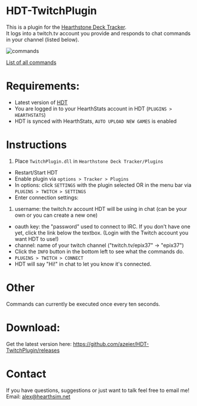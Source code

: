 # HDT-TwitchPlugin
This is a plugin for the [Hearthstone Deck Tracker](https://github.com/HearthSim/Hearthstone-Deck-Tracker).  
It logs into a twitch.tv account you provide and responds to chat commands in your channel (listed below).

![commands](http://i.imgur.com/8Jaslz8.png)

[List of all commands](https://github.com/azeier/HDT-TwitchPlugin/wiki/Commands)

# Requirements:
- Latest version of [HDT](https://github.com/HearthSim/Hearthstone-Deck-Tracker)
- You are logged in to your HearthStats account in HDT (`PLUGINS > HEARTHSTATS`)
- HDT is synced with HearthStats, `AUTO UPLOAD NEW GAMES` is enabled

# Instructions
1. Place `TwitchPlugin.dll` in `Hearthstone Deck Tracker/Plugins`  
- Restart/Start HDT  
- Enable plugin via `options > Tracker > Plugins`  
- In options: click `SETTINGS` with the plugin selected OR in the menu bar via `PLUGINS > TWITCH > SETTINGS`  
- Enter connection settings:
 1. username: the twitch.tv account HDT will be using in chat (can be your own or you can create a new one)  
 - oauth key: the "password" used to connect to IRC. If you don't have one yet, click the link below the textbox. (Login with the Twitch account you want HDT to use!)   
 - channel: name of your twitch channel ("twitch.tv/epix37" -> "epix37")  
- Click the `INFO` button in the bottom left to see what the commands do.   
- `PLUGINS > TWITCH > CONNECT`  
- HDT will say "Hi!" in chat to let you know it's connected.  

# Other
Commands can currently be executed once every ten seconds.

# Download:
Get the latest version here: https://github.com/azeier/HDT-TwitchPlugin/releases

# Contact
If you have questions, suggestions or just want to talk feel free to email me!
Email: alex@hearthsim.net
